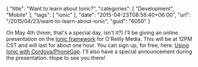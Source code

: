 {
	"title": "Want to learn about Ionic?",
	"categories": [
		"Development",
		"Mobile"
	],
	"tags": [
		"ionic"
	],
	"date": "2015-04-23T08:56:40+06:00",
	"url": "/2015/04/23/want-to-learn-about-ionic",
	"guid": "6050"
}

On May 4th (hmm, that's a special day, isn't it?) I'll be giving an online presentation on the <a href="http://ionicframework.com">Ionic framework</a> for O'Reilly Media. This will be at 12PM CST and will last for about one hour. You can sign up, for free, here: <a href="http://www.oreilly.com/pub/e/3407">Using Ionic with Cordova/PhoneGap</a>. I'll also have a special announcement during the presentation. Hope to see you there!